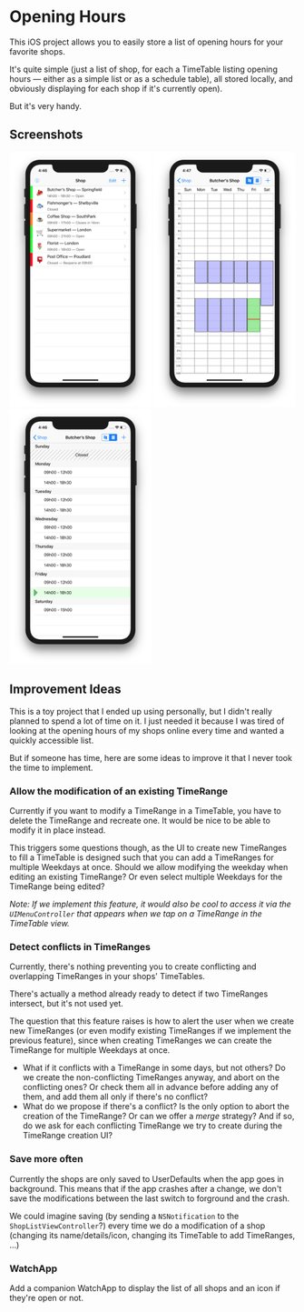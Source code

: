 # Opening Hours

This iOS project allows you to easily store a list of opening hours for your favorite shops.

It's quite simple (just a list of shop, for each a TimeTable listing opening hours — either as a simple list or as a schedule table), all stored locally, and obviously displaying for each shop if it's currently open).

But it's very handy.

## Screenshots

<a href="Assets/Screenshot-ShopsList.png"><img src="Assets/Screenshot-ShopsList.png" width="250px" /></a>
<a href="Assets/Screenshot-TimeTable.png"><img src="Assets/Screenshot-TimeTable.png" width="250px" /></a>
<a href="Assets/Screenshot-TimeList.png"><img src="Assets/Screenshot-TimeList.png" width="250px" /></a>

## Improvement Ideas

This is a toy project that I ended up using personally, but I didn't really planned to spend a lot of time on it. I just needed it because I was tired of looking at the opening hours of my shops online every time and wanted a quickly accessible list.

But if someone has time, here are some ideas to improve it that I never took the time to implement.

### Allow the modification of an existing TimeRange

Currently if you want to modify a TimeRange in a TimeTable, you have to delete the TimeRange and recreate one. It would be nice to be able to modify it in place instead.

This triggers some questions though, as the UI to create new TimeRanges to fill a TimeTable is designed such that you can add a TimeRanges for multiple Weekdays at once. Should we allow modifying the weekday when editing an existing TimeRange? Or even select multiple Weekdays for the TimeRange being edited?

_Note: If we implement this feature, it would also be cool to access it via the `UIMenuController` that appears when we tap on a TimeRange in the TimeTable view._

### Detect conflicts in TimeRanges

Currently, there's nothing preventing you to create conflicting and overlapping TimeRanges in your shops' TimeTables.

There's actually a method already ready to detect if two TimeRanges intersect, but it's not used yet.

The question that this feature raises is how to alert the user when we create new TimeRanges (or even modify existing TimeRanges if we implement the previous feature), since when creating TimeRanges we can create the TimeRange for multiple Weekdays at once.

* What if it conflicts with a TimeRange in some days, but not others? Do we create the non-conflicting TimeRanges anyway, and abort on the conflicting ones? Or check them all in advance before adding any of them, and add them all only if there's no conflict?
* What do we propose if there's a conflict? Is the only option to abort the creation of the TimeRange? Or can we offer a _merge_ strategy? And if so, do we ask for each conflicting TimeRange we try to create during the TimeRange creation UI?

### Save more often

Currently the shops are only saved to UserDefaults when the app goes in background. This means that if the app crashes after a change, we don't save the modifications between the last switch to forground and the crash.

We could imagine saving (by sending a `NSNotification` to the `ShopListViewController`?) every time we do a modification of a shop (changing its name/details/icon, changing its TimeTable to add TimeRanges, …)

### WatchApp

Add a companion WatchApp to display the list of all shops and an icon if they're open or not.
